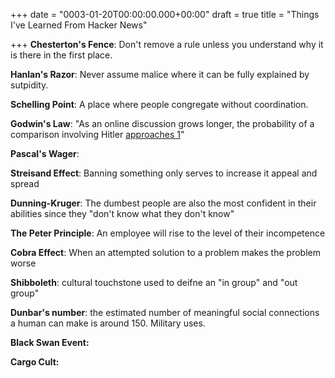 +++
date = "0003-01-20T00:00:00.000+00:00"
draft = true
title = "Things I've Learned From Hacker News"

+++
**Chesterton's Fence**: Don't remove a rule unless you understand why it is there in the first place.

**Hanlan's Razor**: Never assume malice where it can be fully explained by sutpidity.

**Schelling Point**: A place where people congregate without coordination.

**Godwin's Law**: "As an online discussion grows longer, the probability of a comparison involving Hitler [approaches 1](https://en.wikipedia.org/wiki/Convergence_of_random_variables#Convergence_in_probability "Convergence of random variables")"

**Pascal's Wager**:

**Streisand Effect**: Banning something only serves to increase it appeal and spread

**Dunning-Kruger**: The dumbest people are also the most confident in their abilities since they "don't know what they don't know"

**The Peter Principle**: An employee will rise to the level of their incompetence

**Cobra Effect**: When an attempted solution to a problem makes the problem worse

**Shibboleth**: cultural touchstone used to deifne an "in group" and "out group"

**Dunbar's number**: the estimated number of meaningful social connections a human can make is around 150. Military uses.

**Black Swan Event:**

**Cargo Cult:** 